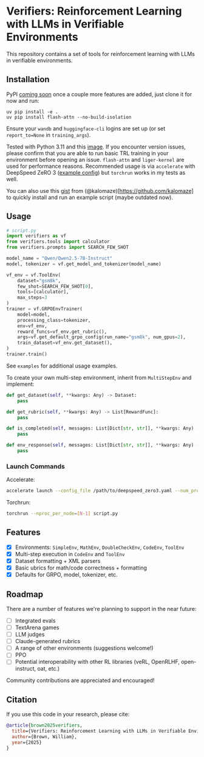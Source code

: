 # Verifiers: Reinforcement Learning with LLMs in Verifiable Environments

This repository contains a set of tools for reinforcement learning with LLMs in verifiable environments. 

## Installation

PyPI [coming soon](https://pypi.org/project/verifiers/) once a couple more features are added, just clone it for now and run:
```
uv pip install -e .
uv pip install flash-attn --no-build-isolation
```
Ensure your `wandb` and `huggingface-cli` logins are set up (or set `report_to=None` in `training_args`).

Tested with Python 3.11 and this [image](https://hub.docker.com/layers/pytorch/pytorch/2.5.1-cuda12.1-cudnn9-devel/images/sha256-e8e63dd7baca894ba11fe1ba48a52a550793c8974f89b533d697784dd20a4dc0). If you encounter version issues, please confirm that you are able to run basic TRL training in your environment before opening an issue. `flash-attn` and `liger-kernel` are used for performance reasons. Recommended usage is via `accelerate` with DeepSpeed ZeRO 3 ([example config](https://github.com/huggingface/trl/blob/main/examples/accelerate_configs/deepspeed_zero3.yaml)) but `torchrun` works in my tests as well.

You can also use this [gist](https://gist.github.com/kalomaze/37c70e022cb1e9428ebb1ee7a4b52275) from (@kalomaze)[https://github.com/kalomaze] to quickly install and run an example script (maybe outdated now). 

## Usage

```python
# script.py
import verifiers as vf
from verifiers.tools import calculator
from verifiers.prompts import SEARCH_FEW_SHOT

model_name = "Qwen/Qwen2.5-7B-Instruct"
model, tokenizer = vf.get_model_and_tokenizer(model_name)

vf_env = vf.ToolEnv(
    dataset="gsm8k",
    few_shot=SEARCH_FEW_SHOT[0],
    tools=[calculator],
    max_steps=3
)
trainer = vf.GRPOEnvTrainer(
    model=model,
    processing_class=tokenizer,
    env=vf_env,
    reward_funcs=vf_env.get_rubric(),
    args=vf.get_default_grpo_config(run_name="gsm8k", num_gpus=2),
    train_dataset=vf_env.get_dataset(),
)
trainer.train()
```
See `examples` for additional usage examples. 

To create your own multi-step environment, inherit from `MultiStepEnv` and implement:
```python
def get_dataset(self, **kwargs: Any) -> Dataset:
    pass

def get_rubric(self, **kwargs: Any) -> List[RewardFunc]:
    pass

def is_completed(self, messages: List[Dict[str, str]], **kwargs: Any) -> bool:
    pass

def env_response(self, messages: List[Dict[str, str]], **kwargs: Any) -> Dict[str, str]:
    pass
```

### Launch Commands
Accelerate:
```bash
accelerate launch --config_file /path/to/deepspeed_zero3.yaml --num_processes [N-1] script.py
```
Torchrun:
```bash
torchrun --nproc_per_node=[N-1] script.py
```

## Features
- [X] Environments: `SimpleEnv`, `MathEnv`, `DoubleCheckEnv`, `CodeEnv`, `ToolEnv`
- [X] Multi-step execution in `CodeEnv` and `ToolEnv`
- [X] Dataset formatting + XML parsers
- [X] Basic ubrics for math/code correctness + formatting
- [X] Defaults for GRPO, model, tokenizer, etc.

## Roadmap

There are a number of features we're planning to support in the near future:
- [ ] Integrated evals
- [ ] TextArena games
- [ ] LLM judges
- [ ] Claude-generated rubrics
- [ ] A range of other environments (suggestions welcome!)
- [ ] PPO
- [ ] Potential interoperability with other RL libraries (veRL, OpenRLHF, open-instruct, oat, etc.)

Community contributions are appreciated and encouraged!

## Citation

If you use this code in your research, please cite:

```bibtex
@article{brown2025verifiers,
  title={Verifiers: Reinforcement Learning with LLMs in Verifiable Environments},
  author={Brown, William},
  year={2025}
}
```
